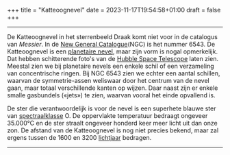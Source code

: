 +++
title = "Katteoognevel"
date = 2023-11-17T19:54:58+01:00
draft = false
+++

---
De Katteoognevel in het sterrenbeeld Draak komt niet voor in de
catalogus van *Messier*. In de [New General Catalogue](/encyclopedie/ngc)(NGC) is het nummer 6543. De Katteoognevel is een
[planetaire nevel](/encyclopedie/planetaire_nevel), maar zijn vorm is nogal
opmerkelijk. Dat hebben schitterende foto's van de [Hubble Space Telescope](/encyclopedie/hst) laten zien. Meestal zien we bij planetaire
nevels een enkele schil of een verzameling van concentrische ringen. Bij
NGC 6543 zien we echter een aantal schillen, waarvan de symmetrie-assen
weliswaar door het centrum van de nevel gaan, maar totaal verschillende
kanten op wijzen. Daar naast zijn er enkele smalle gasbundels («jets»)
te zien, waarvan vooral het einde opvallend is.

De ster die verantwoordelijk is voor de nevel is een superhete blauwe
ster van [spectraalklasse](/encyclopedie/spectraa) O. De oppervlakte
temperatuur bedraagt ongeveer 35.000°C en de ster straalt ongeveer
honderd keer meer licht uit dan onze zon. De afstand van de
Katteoognevel is nog niet precies bekend, maar zal ergens tussen de 1600
en 3200 [lichtjaar](/encyclopedie/lichtjaar) bedragen.

---
